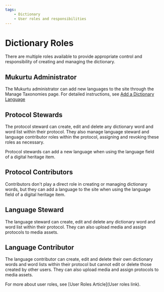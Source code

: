 ```yaml
---
tags:
    - Dictionary
    - User roles and responsibilities
---
```


# Dictionary Roles

There are multiple roles available to provide appropriate control and responsibility of creating and managing the dictionary.

## Mukurtu Administrator

The Mukurtu administrator can add new languages to the site through the Manage Taxonomies page. For detailed instructions, see [Add a Dictionary Language](AddLanguage.md)

## Protocol Stewards

The protocol steward can create, edit and delete any dictionary word and word list within their protocol. They also manage language steward and language contributor roles within the protocol, assigning and revoking these roles as necessary.

Protocol stewards can add a new language when using the language field of a digital heritage item.  

## Protocol Contributors 

Contributors don't play a direct role in creating or managing dictionary words, but they can add a language to the site when using the language field of a digital heritage item.

## Language Steward

The language steward can create, edit and delete any dictionary word and word list within their protocol. They can also upload media and assign protocols to media assets.

## Language Contributor

The language contributor can create, edit and delete their own dictionary words and word lists within their protocol but cannot edit or delete those created by other users. They can also upload media and assign protocols to media assets.

For more about user roles, see [User Roles Article](User roles link).